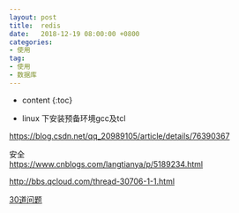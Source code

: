 ```yaml
---
layout: post
title:  redis
date:   2018-12-19 08:00:00 +0800
categories: 
- 使用
tag: 
- 使用
- 数据库
---
```


* content
{:toc}

* linux 下安装预备环境gcc及tcl   

https://blog.csdn.net/qq_20989105/article/details/76390367   

安全   
https://www.cnblogs.com/langtianya/p/5189234.html 
  
http://bbs.qcloud.com/thread-30706-1-1.html   

[30道问题](http://database.51cto.com/art/201809/583141.htm)

